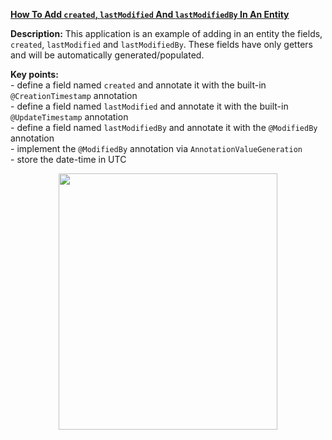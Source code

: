 **[How To Add `created`, `lastModified` And `lastModifiedBy` In An Entity](https://github.com/AnghelLeonard/Hibernate-SpringBoot/tree/master/HibernateSpringBootTimestampGeneration)**
 
**Description:** This application is an example of adding in an entity the fields, `created`, `lastModified` and `lastModifiedBy`. These fields have only getters and will be automatically generated/populated.

**Key points:**\
     - define a field named `created` and annotate it with the built-in `@CreationTimestamp` annotation\
     - define a field named `lastModified` and annotate it with the built-in `@UpdateTimestamp` annotation\
     - define a field named `lastModifiedBy` and annotate it with the `@ModifiedBy` annotation\
     - implement the `@ModifiedBy` annotation via `AnnotationValueGeneration`\
     - store the date-time in UTC
     
<a href="https://leanpub.com/java-persistence-performance-illustrated-guide"><p align="center"><img src="https://github.com/AnghelLeonard/Hibernate-SpringBoot/blob/master/Java%20Persistence%20Performance%20Illustrated%20Guide.jpg" height="410" width="350"/></p></a>
